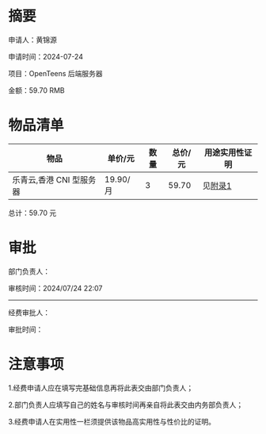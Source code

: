 # 摘要
申请人：黄锦源

申请时间：2024-07-24

项目：OpenTeens 后端服务器

金额：59.70 RMB

# 物品清单
|物品|单价/元|数量|总价/元|用途实用性证明|
|---|---|---|---|---|
|乐青云,香港 CNI 型服务器|19.90/月|3|59.70|见[附录1](appendix/1.md)|

总计：59.70 元

# 审批
部门负责人：

审核时间：2024/07/24 22:07

---
经费审批人：

审批时间：

# 注意事项
1.经费申请人应在填写完基础信息再将此表交由部门负责人；

2.部门负责人应填写自己的姓名与审核时间再亲自将此表交由内务部负责人；

3.经费申请人在实用性一栏须提供该物品高实用性与性价比的证明。
